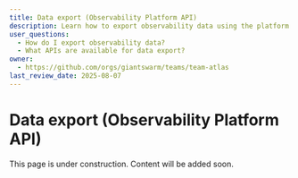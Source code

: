 ```yaml
---
title: Data export (Observability Platform API)
description: Learn how to export observability data using the platform API.
user_questions:
  - How do I export observability data?
  - What APIs are available for data export?
owner:
  - https://github.com/orgs/giantswarm/teams/team-atlas
last_review_date: 2025-08-07
---
```


# Data export (Observability Platform API)

This page is under construction. Content will be added soon.
